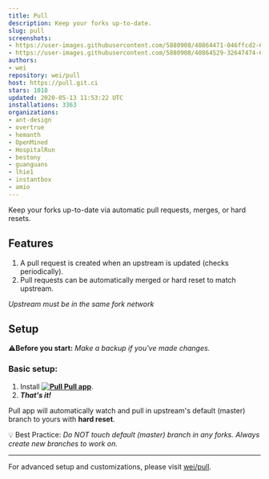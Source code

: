 ```yaml
---
title: Pull
description: Keep your forks up-to-date.
slug: pull
screenshots:
- https://user-images.githubusercontent.com/5880908/40864471-046ffcd2-65c2-11e8-83cb-706e24bde80d.png
- https://user-images.githubusercontent.com/5880908/40864529-32647474-65c2-11e8-9cdd-d325f2d7a6e4.png
authors:
- wei
repository: wei/pull
host: https://pull.git.ci
stars: 1018
updated: 2020-05-13 11:53:22 UTC
installations: 3363
organizations:
- ant-design
- overtrue
- hemanth
- OpenMined
- HospitalRun
- bestony
- guanguans
- lhie1
- instantbox
- amio
---
```


Keep your forks up-to-date via automatic pull requests, merges, or hard resets.


## Features

 1. A pull request is created when an upstream is updated (checks periodically).
 1. Pull requests can be automatically merged or hard reset to match upstream.

_Upstream must be in the same fork network_


## Setup

:warning:**Before you start:** _Make a backup if you've made changes._


### Basic setup:

 1. Install **[![Pull](https://cdn.rawgit.com/wei/40d98877c6ac5f917d78ccfe72a0f928/raw/0f6ee2e8715412295998e68754027505f30d0f91/pull-18h.svg) Pull app](https://github.com/apps/pull)**.
 1. **_That's it!_**

Pull app will automatically watch and pull in upstream's default (master) branch to yours with **hard reset**.

:bulb: Best Practice: _Do NOT touch default (master) branch in any forks. Always create new branches to work on._


-----
For advanced setup and customizations, please visit [wei/pull](https://github.com/wei/pull#readme).
